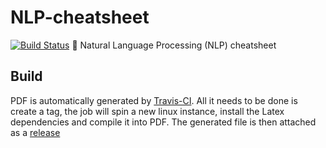 # NLP-cheatsheet
[![Build Status](https://travis-ci.org/amallia/NLP-cheatsheet.svg?branch=master)](https://travis-ci.org/amallia/NLP-cheatsheet)
:page_facing_up: Natural Language Processing (NLP) cheatsheet

## Build
PDF is automatically generated by [Travis-CI](https://travis-ci.org/amallia/ML-cheatsheet). 
All it needs to be done is create a tag, the job will spin a new linux instance, install the Latex dependencies and compile it into PDF.
The generated file is then attached as a [release](https://github.com/amallia/NLP-cheatsheet/releases)

